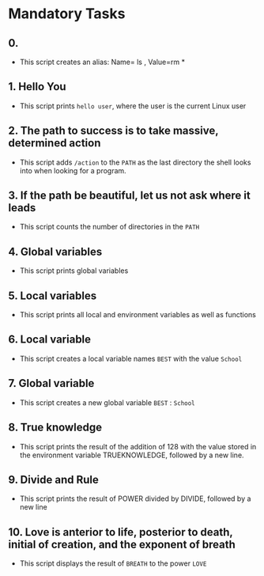 # Mandatory Tasks

## 0. <o>

- This script creates an alias: Name= ls , Value=rm *

## 1. Hello You

- This script prints `hello user`, where the user is the current Linux user

## 2. The path to success is to take massive, determined action

- This script adds `/action` to the `PATH` as the last directory the shell looks into when looking for a program.

## 3. If the path be beautiful, let us not ask where it leads

- This script counts the number of directories in the `PATH`

## 4. Global variables

- This script prints global variables

## 5. Local variables

- This script prints all local and environment variables as well as functions


## 6. Local variable

- This script creates a local variable names `BEST` with the value `School`


## 7. Global variable

- This script creates a new global variable `BEST` : `School`


## 8. True knowledge

- This script prints the result of the addition of 128 with the value stored in the environment variable TRUEKNOWLEDGE, followed by a new line.


## 9. Divide and Rule

- This script prints the result of POWER divided by DIVIDE, followed by a new line

## 10. Love is anterior to life, posterior to death, initial of creation, and the exponent of breath

 - This script displays the result of `BREATH` to the power `LOVE`


